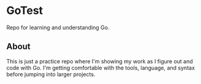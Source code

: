 # GoTest
Repo for learning and understanding Go.

## About
This is just a practice repo where I'm showing my work as I figure out and code with Go.
I'm getting comfortable with the tools, language, and syntax before jumping into larger projects.
